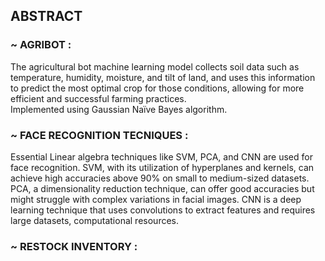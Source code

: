 ## ABSTRACT

### ~ AGRIBOT : 
  The agricultural bot machine learning model collects soil data such as temperature, humidity, moisture, and tilt of land, and uses this information to predict the most optimal crop for those conditions, allowing for more efficient and successful farming practices.   
  Implemented using Gaussian Naïve Bayes algorithm.

### ~ FACE RECOGNITION TECNIQUES :
  Essential Linear algebra techniques like SVM, PCA, and CNN are used for face recognition. SVM, with its utilization of hyperplanes and kernels, can achieve high accuracies above 90% on small to medium-sized datasets. PCA, a dimensionality reduction technique, can offer good accuracies but might struggle with complex variations in facial images. CNN is a deep learning technique that uses convolutions to extract features and requires large datasets, computational resources.

### ~ RESTOCK INVENTORY : 

